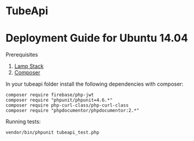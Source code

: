 # TubeApi

# Deployment Guide for Ubuntu 14.04

Prerequisites
1. [Lamp Stack](https://help.ubuntu.com/community/ApacheMySQLPHP)
2. [Composer](https://getcomposer.org/)

In your tubeapi folder install the following dependencies with composer:
```
composer require firebase/php-jwt
composer require "phpunit/phpunit=4.6.*"
composer require php-curl-class/php-curl-class
composer require "phpdocumentor/phpdocumentor:2.*"
```


Running tests:

```
vendor/bin/phpunit tubeapi_test.php 

```
